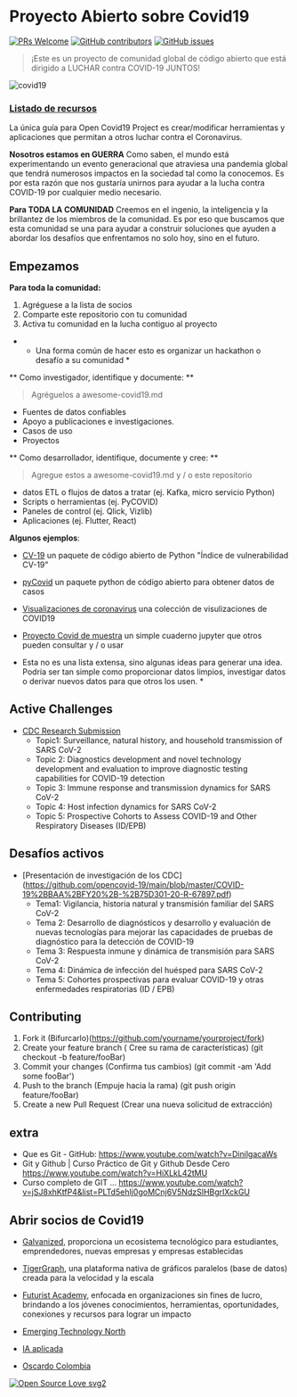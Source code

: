 # Proyecto Abierto sobre Covid19
[![PRs Welcome](https://img.shields.io/badge/PRs-welcome-brightgreen.svg?style=flat-square)](http://makeapullrequest.com)
[![GitHub contributors](https://img.shields.io/github/contributors/Naereen/StrapDown.js.svg)](https://github.com/opencovid-19/data/graphs/contributors)
[![GitHub issues](https://img.shields.io/github/issues/Naereen/StrapDown.js.svg)](https://github.com/opencovid-19/data/issues)

> ¡Este es un proyecto de comunidad global de código abierto que está dirigido a LUCHAR contra COVID-19 JUNTOS!

![covid19](https://www.cityofmonrovia.org/Home/ShowPublishedImage/9390/637194345629530000)

### [Listado de recursos](https://github.com/opencovid-19/main/blob/master/awesome-covid19.md)
La única guía para Open Covid19 Project es crear/modificar herramientas y aplicaciones que permitan a otros luchar contra el Coronavirus.

**Nosotros estamos en GUERRA**
Como saben, el mundo está experimentando un evento generacional que atraviesa una pandemia global que tendrá numerosos impactos en la sociedad tal como la conocemos. Es por esta razón que nos gustaría unirnos para ayudar a la lucha contra COVID-19 por cualquier medio necesario.

**Para TODA LA COMUNIDAD**
Creemos en el ingenio, la inteligencia y la brillantez de los miembros de la comunidad. Es por eso que buscamos que esta comunidad se una para ayudar a construir soluciones que ayuden a abordar los desafíos que enfrentamos no solo hoy, sino en el futuro.

## Empezamos
**Para toda la comunidad:**
1. Agréguese a la lista de socios
2. Comparte este repositorio con tu comunidad
3. Activa tu comunidad en la lucha contiguo al proyecto
* * Una forma común de hacer esto es organizar un hackathon o desafío a su comunidad *

** Como investigador, identifique y documente: **
> Agréguelos a awesome-covid19.md
- Fuentes de datos confiables
- Apoyo a publicaciones e investigaciones.
- Casos de uso
- Proyectos

** Como desarrollador, identifique, documente y cree: **
> Agregue estos a awesome-covid19.md y / o este repositorio
- datos ETL o flujos de datos a tratar (ej. Kafka, micro servicio Python)
- Scripts o herramientas (ej. PyCOVID)
- Paneles de control (ej. Qlick, Vizlib)
- Aplicaciones (ej. Flutter, React)

**Algunos ejemplos**:
* [CV-19](https://github.com/closedloop-ai/cv19index) un paquete de código abierto de Python "Índice de vulnerabilidad CV-19"
* [pyCovid](https://github.com/sudharshan-ashok/pycovid) un paquete python de código abierto para obtener datos de casos
* [Visualizaciones de coronavirus](https://observablehq.com/collection/@observablehq/coronavirus) una colección de visulizaciones de COVID19
* [Proyecto Covid de muestra](https://colab.research.google.com/drive/1TLUcYR-CqxTGzw-g5Ap2yzh-b2WZMrrr) un simple cuaderno jupyter que otros pueden consultar y / o usar


* Esta no es una lista extensa, sino algunas ideas para generar una idea. Podría ser tan simple como proporcionar datos limpios, investigar datos o derivar nuevos datos para que otros los usen. *

## Active Challenges
* [CDC Research Submission](https://github.com/opencovid-19/main/blob/master/COVID-19%2BBAA%2BFY20%2B-%2B75D301-20-R-67897.pdf)
  * Topic1: Surveillance, natural history, and household transmission of SARS CoV-2
  * Topic 2: Diagnostics development and novel technology development and evaluation to improve diagnostic testing capabilities for COVID-19 detection
  * Topic 3: Immune response and transmission dynamics for SARS CoV-2
  * Topic 4: Host infection dynamics for SARS CoV-2
  * Topic 5: Prospective Cohorts to Assess COVID-19 and Other Respiratory Diseases (ID/EPB)

## Desafíos activos
* [Presentación de investigación de los CDC] (https://github.com/opencovid-19/main/blob/master/COVID-19%2BBAA%2BFY20%2B-%2B75D301-20-R-67897.pdf)
   * Tema1: Vigilancia, historia natural y transmisión familiar del SARS CoV-2
   * Tema 2: Desarrollo de diagnósticos y desarrollo y evaluación de nuevas tecnologías para mejorar las capacidades de pruebas de diagnóstico para la detección de COVID-19
   * Tema 3: Respuesta inmune y dinámica de transmisión para SARS CoV-2
   * Tema 4: Dinámica de infección del huésped para SARS CoV-2
   * Tema 5: Cohortes prospectivas para evaluar COVID-19 y otras enfermedades respiratorias (ID / EPB)

## Contributing
1. Fork it (Bifurcarlo)(<https://github.com/yourname/yourproject/fork>)
2. Create your feature branch ( Cree su rama de características) (git checkout -b feature/fooBar)
3. Commit your changes (Confirma tus cambios) (git commit -am 'Add some fooBar')
4. Push to the branch (Empuje hacia la rama) (git push origin feature/fooBar)
5. Create a new Pull Request (Crear una nueva solicitud de extracción)

## extra 
* Que es Git - GitHub: https://www.youtube.com/watch?v=DinilgacaWs
* Git y Github | Curso Práctico de Git y Github Desde Cero https://www.youtube.com/watch?v=HiXLkL42tMU
* Curso completo de GIT ... https://www.youtube.com/watch?v=jSJ8xhKtfP4&list=PLTd5ehIj0goMCnj6V5NdzSIHBgrIXckGU

## Abrir socios de Covid19
* [Galvanized](https://www.galvanize.com/), proporciona un ecosistema tecnológico para estudiantes, emprendedores, nuevas empresas y empresas establecidas
* [TigerGraph](https://tigergraph.com), una plataforma nativa de gráficos paralelos (base de datos) creada para la velocidad y la escala
* [Futurist Academy](https://futuristacademy.org), enfocada en organizaciones sin fines de lucro, brindando a los jóvenes conocimientos, herramientas, oportunidades, conexiones y recursos para lograr un impacto
* [Emerging Technology North](https://www.meetup.com/applied_ai)
* [IA aplicada](https://www.meetup.com/applied_ai)


* [Oscardo Colombia](mailto:Oscardo2000@gmail.com)

[![Open Source Love svg2](https://badges.frapsoft.com/os/v2/open-source.svg?v=103)](https://github.com/ellerbrock/open-source-badges/)


